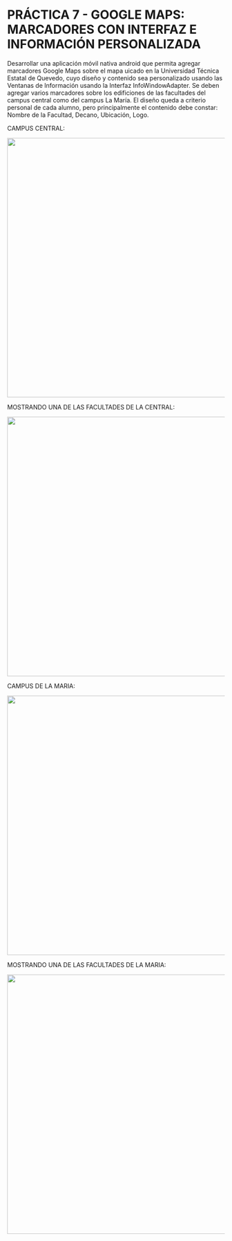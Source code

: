 # PRÁCTICA 7 - GOOGLE MAPS: MARCADORES CON INTERFAZ E INFORMACIÓN PERSONALIZADA

Desarrollar una aplicación móvil nativa android que permita agregar marcadores Google Maps sobre el mapa uicado en la Universidad Técnica Estatal de Quevedo, cuyo diseño y contenido sea personalizado usando las Ventanas de Información usando la Interfaz  InfoWindowAdapter. Se deben agregar varios marcadores sobre los edificiones de las facultades del campus central como del campus La María. El diseño queda a criterio personal de cada alumno, pero principalmente el contenido debe constar: Nombre de la Facultad, Decano, Ubicación, Logo.

CAMPUS CENTRAL:

<img src="https://user-images.githubusercontent.com/68710846/151064665-c64a1703-1a3f-4bab-a92b-3883928e7527.png" alt="" height="600" />

MOSTRANDO UNA DE LAS FACULTADES DE LA CENTRAL:

<img src="https://user-images.githubusercontent.com/68710846/151064866-39f54bfe-7f78-42b9-a883-a9b5b4f53f47.png" alt="" height="600" />

CAMPUS DE LA MARIA:

<img src="https://user-images.githubusercontent.com/68710846/151064982-c6ac8ee9-2159-49be-b425-c2f92b561d91.png" alt="" height="600" />

MOSTRANDO UNA DE LAS FACULTADES DE LA MARIA:

<img src="https://user-images.githubusercontent.com/68710846/151065106-c47cfbaf-70b9-4484-bc48-aa4ff8c613ce.png" alt="" height="600" />
